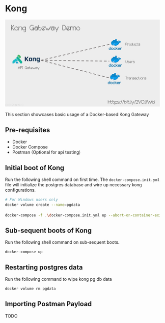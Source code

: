 # Kong

![High Level Diagram](https://github.com/allanchua101/api-gateway-comparables/blob/master/000_docs/diagrams/Kong.png)

This section showcases basic usage of a Docker-based Kong Gateway

## Pre-requisites

- Docker
- Docker Compose
- Postman (Optional for api testing)

## Initial boot of Kong

Run the following shell command on first time. The ```docker-compose.init.yml``` file will initialize the postgres database and wire up necessary kong configurations.

```sh
# For Windows users only
docker volume create --name=pgdata

docker-compose -f .\docker-compose.init.yml up --abort-on-container-exit
```

## Sub-sequent boots of Kong

Run the following shell command on sub-sequent boots.

```sh
docker-compose up
```

## Restarting postgres data

Run the following command to wipe kong pg db data

```sh
docker volume rm pgdata
```

## Importing Postman Payload

TODO
